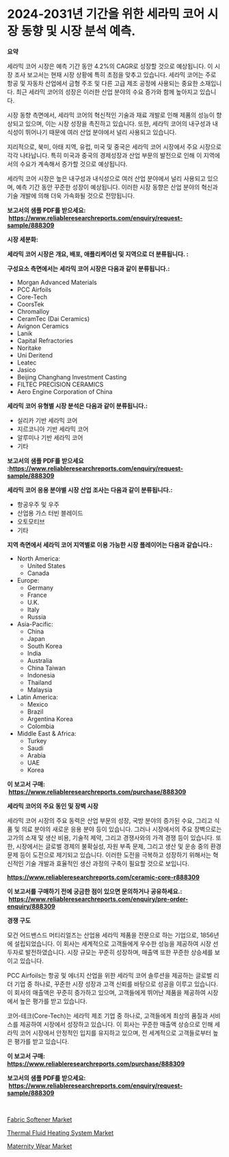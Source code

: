 <p><h1>2024-2031년 기간을 위한 세라믹 코어 시장 동향 및 시장 분석 예측.</h1></p><p><strong>요약</strong></p>
<p><p>세라믹 코어 시장은 예측 기간 동안 4.2%의 CAGR로 성장할 것으로 예상됩니다. 이 시장 조사 보고서는 현재 시장 상황에 특히 초점을 맞추고 있습니다. 세라믹 코어는 주로 항공 및 자동차 산업에서 금형 주조 및 다른 고급 제조 공정에 사용되는 중요한 소재입니다. 최근 세라믹 코어의 성장은 이러한 산업 분야의 수요 증가와 함께 높아지고 있습니다.</p><p>시장 동향 측면에서, 세라믹 코어의 혁신적인 기술과 재료 개발로 인해 제품의 성능이 향상되고 있으며, 이는 시장 성장을 촉진하고 있습니다. 또한, 세라믹 코어의 내구성과 내식성이 뛰어나기 때문에 여러 산업 분야에서 널리 사용되고 있습니다.</p><p>지리적으로, 북미, 아태 지역, 유럽, 미국 및 중국은 세라믹 코어 시장에서 주요 시장으로 각각 나타납니다. 특히 미국과 중국의 경제성장과 산업 부문의 발전으로 인해 이 지역에서의 수요가 계속해서 증가할 것으로 예상됩니다.</p><p>세라믹 코어 시장은 높은 내구성과 내식성으로 여러 산업 분야에서 널리 사용되고 있으며, 예측 기간 동안 꾸준한 성장이 예상됩니다. 이러한 시장 동향은 산업 분야의 혁신과 기술 개발에 의해 더욱 가속화될 것으로 전망됩니다.</p></p>
<p><strong>보고서의 샘플 PDF를 받으세요: &nbsp;<a href="https://www.reliableresearchreports.com/enquiry/request-sample/888309">https://www.reliableresearchreports.com/enquiry/request-sample/888309</a></strong></p>
<p><strong>시장 세분화:</strong></p>
<p><strong> 세라믹 코어 시장은 개요, 배포, 애플리케이션 및 지역으로 더 분류됩니다. :</strong></p>
<p><strong>구성요소 측면에서는 세라믹 코어 시장은 다음과 같이 분류됩니다.:</strong></p>
<p><ul><li>Morgan Advanced Materials</li><li>PCC Airfoils</li><li>Core-Tech</li><li>CoorsTek</li><li>Chromalloy</li><li>CeramTec (Dai Ceramics)</li><li>Avignon Ceramics</li><li>Lanik</li><li>Capital Refractories</li><li>Noritake</li><li>Uni Deritend</li><li>Leatec</li><li>Jasico</li><li>Beijing Changhang Investment Casting</li><li>FILTEC PRECISION CERAMICS</li><li>Aero Engine Corporation of China</li></ul></p>
<p><strong> 세라믹 코어 유형별 시장 분석은 다음과 같이 분류됩니다.:</strong></p>
<p><ul><li>실리카 기반 세라믹 코어</li><li>지르코니아 기반 세라믹 코어</li><li>알루미나 기반 세라믹 코어</li><li>기타</li></ul></p>
<p><strong>보고서의 샘플 PDF를 받으세요 :<a href="https://www.reliableresearchreports.com/enquiry/request-sample/888309">https://www.reliableresearchreports.com/enquiry/request-sample/888309</a></strong></p>
<p><strong> 세라믹 코어 응용 분야별 시장 산업 조사는 다음과 같이 분류됩니다.:</strong></p>
<p><ul><li>항공우주 및 우주</li><li>산업용 가스 터빈 블레이드</li><li>오토모티브</li><li>기타</li></ul></p>
<p><strong>지역 측면에서 세라믹 코어 지역별로 이용 가능한 시장 플레이어는 다음과 같습니다.:</strong></p>
<p><ul>
    <li>
        North America:
        <ul>
            <li>United States</li>
            <li>Canada</li>
        </ul>
    </li>
    <li>
        Europe:
        <ul>
            <li>Germany</li>
            <li>France</li>
            <li>U.K.</li>
            <li>Italy</li>
            <li>Russia</li>
        </ul>
    </li>
    <li>
        Asia-Pacific:
        <ul>
            <li>China</li>
            <li>Japan</li>
            <li>South Korea</li>
            <li>India</li>
            <li>Australia</li>
            <li>China Taiwan</li>
            <li>Indonesia</li>
            <li>Thailand</li>
            <li>Malaysia</li>
        </ul>
    </li>
    <li>
        Latin America:
        <ul>
            <li>Mexico</li>
            <li>Brazil</li>
            <li>Argentina Korea</li>
            <li>Colombia</li>
        </ul>
    </li>
    <li>
        Middle East & Africa:
        <ul>
            <li>Turkey</li>
            <li>Saudi</li>
            <li>Arabia</li>
            <li>UAE</li>
            <li>Korea</li>
        </ul>
    </li>
    </ul></p>
<p><strong>이 보고서 구매: &nbsp;<a href="https://www.reliableresearchreports.com/purchase/888309">https://www.reliableresearchreports.com/purchase/888309</a></strong></p>
<p><strong>세라믹 코어의 주요 동인 및 장벽 시장</strong></p>
<p><p>세라믹 코어 시장의 주요 동력은 산업 부문의 성장, 국방 분야의 증가된 수요, 그리고 식품 및 의료 분야의 새로운 응용 분야 등이 있습니다. 그러나 시장에서의 주요 장벽으로는 고가의 소재 및 생산 비용, 기술적 제약, 그리고 경쟁사와의 가격 경쟁 등이 있습니다. 또한, 시장에서는 글로벌 경제의 불확실성, 자원 부족 문제, 그리고 생산 및 운송 중의 환경 문제 등이 도전으로 제기되고 있습니다. 이러한 도전을 극복하고 성장하기 위해서는 혁신적인 기술 개발과 효율적인 생산 과정의 구축이 필요할 것으로 보입니다.</p></p>
<p><strong><a href="https://www.reliableresearchreports.com/ceramic-core-r888309">https://www.reliableresearchreports.com/ceramic-core-r888309</a></strong></p>
<p><strong>이 보고서를 구매하기 전에 궁금한 점이 있으면 문의하거나 공유하세요.: &nbsp;<a href="https://www.reliableresearchreports.com/enquiry/pre-order-enquiry/888309">https://www.reliableresearchreports.com/enquiry/pre-order-enquiry/888309</a></strong></p>
<p><strong>경쟁 구도</strong></p>
<p><p>모건 어드밴스드 머티리얼즈는 산업용 세라믹 제품을 전문으로 하는 기업으로, 1856년에 설립되었습니다. 이 회사는 세계적으로 고객들에게 우수한 성능을 제공하여 시장 선두자로 발전하였습니다. 시장 규모는 꾸준히 성장하며, 매출액 또한 꾸준한 상승세를 보이고 있습니다.</p><p>PCC Airfoils는 항공 및 에너지 산업을 위한 세라믹 코어 솔루션을 제공하는 글로벌 리더 기업 중 하나로, 꾸준한 시장 성장과 고객 신뢰를 바탕으로 성공을 이루고 있습니다. 이 회사의 매출액은 꾸준히 증가하고 있으며, 고객들에게 뛰어난 제품을 제공하여 시장에서 높은 평가를 받고 있습니다.</p><p>코어-테크(Core-Tech)는 세라믹 제조 기업 중 하나로, 고객들에게 최상의 품질과 서비스를 제공하여 시장에서 성장하고 있습니다. 이 회사는 꾸준한 매출액 상승으로 인해 세라믹 코어 시장에서 안정적인 입지를 유지하고 있으며, 전 세계적으로 고객들로부터 높은 평가를 받고 있습니다.</p></p>
<p><strong>이 보고서 구매: &nbsp; <a href="https://www.reliableresearchreports.com/purchase/888309">https://www.reliableresearchreports.com/purchase/888309</a></strong></p>
<p><strong>보고서의 샘플 PDF를 받으세요: &nbsp;<a href="https://www.reliableresearchreports.com/enquiry/request-sample/888309">https://www.reliableresearchreports.com/enquiry/request-sample/888309</a></strong><strong></strong></p>
<p>&nbsp;</p>
<p><p><a href="https://www.linkedin.com/pulse/fabric-softener-market-competitive-analysis-trends-0vbre?trackingId=zOJR9wgzIy2J593EA2qxkA%3D%3D">Fabric Softener Market</a></p><p><a href="https://github.com/moyahfrancoestellec51j635wcx/Market-Research-Report-List-2/blob/main/thermal-fluid-heating-system-market.md">Thermal Fluid Heating System Market</a></p><p><a href="https://www.linkedin.com/pulse/maternity-wear-market-insight-trends-growth-forecasted-nmyze?trackingId=ZQj6pXI2YdhQuXKhQmRxGQ%3D%3D">Maternity Wear Market</a></p></p>